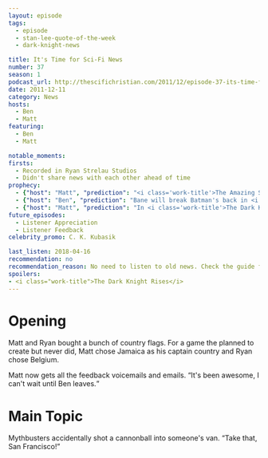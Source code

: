 ```yaml
---
layout: episode
tags:
  - episode
  - stan-lee-quote-of-the-week
  - dark-knight-news

title: It's Time for Sci-Fi News
number: 37
season: 1
podcast_url: http://thescifichristian.com/2011/12/episode-37-its-time-for-sci-fi-news/
date: 2011-12-11
category: News
hosts:
  - Ben
  - Matt
featuring: 
  - Ben
  - Matt

notable_moments:
firsts: 
  - Recorded in Ryan Strelau Studios
  - Didn't share news with each other ahead of time
prophecy: 
  - {"host": "Matt", "prediction": "<i class='work-title'>The Amazing Spider-Man</i> is marketed as the untold story, will not be anything different (more like, 'the told story')", "veracity": true, "comments": ""}
  - {"host": "Ben", "prediction": "Bane will break Batman's back in <i class='work-title'>The Dark Knight Rises</i>", "veracity": true, "comments": ""}
  - {"host": "Matt", "prediction": "In <i class='work-title'>The Dark Knight Rises</i>, Bane will break Batman's back soon after the events of <i class='work-title'>The Dark Knight</i>, then the movie will skip forward 8 years to when he is healed.", "veracity": false, "comments": ""}
future_episodes: 
  - Listener Appreciation 
  - Listener Feedback
celebrity_promo: C. K. Kubasik

last_listen: 2018-04-16
recommendation: no
recommendation_reason: No need to listen to old news. Check the guide for what's interesting in hindsight.
spoilers:
- <i class="work-title">The Dark Knight Rises</i>
---
```

# Opening
Matt and Ryan bought a bunch of country flags. For a game the planned to create but never did, Matt chose Jamaica as his captain country and Ryan chose Belgium. 

<div class="quote">
  <span class="quote-context is-size-6">Matt now gets all the feedback voicemails and emails.</span>
  <q class="matt">It's been awesome, I can't wait until Ben leaves.</q>
</div>



# Main Topic
<div class="quote">
  <span class="quote-context is-size-6">Mythbusters accidentally shot a cannonball into someone's van. </span>
  <q class="ben">Take that, San Francisco!</q>
</div>